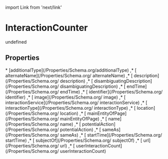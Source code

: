 import Link from 'next/link'
# InteractionCounter

undefined

## Properties

<Grid>
* [additionalType](/Properties/Schema.org/additionalType)
,* [ alternateName](/Properties/Schema.org/ alternateName)
,* [ description](/Properties/Schema.org/ description)
,* [ disambiguatingDescription](/Properties/Schema.org/ disambiguatingDescription)
,* [ endTime](/Properties/Schema.org/ endTime)
,* [ identifier](/Properties/Schema.org/ identifier)
,* [ image](/Properties/Schema.org/ image)
,* [ interactionService](/Properties/Schema.org/ interactionService)
,* [ interactionType](/Properties/Schema.org/ interactionType)
,* [ location](/Properties/Schema.org/ location)
,* [ mainEntityOfPage](/Properties/Schema.org/ mainEntityOfPage)
,* [ name](/Properties/Schema.org/ name)
,* [ potentialAction](/Properties/Schema.org/ potentialAction)
,* [ sameAs](/Properties/Schema.org/ sameAs)
,* [ startTime](/Properties/Schema.org/ startTime)
,* [ subjectOf](/Properties/Schema.org/ subjectOf)
,* [ url](/Properties/Schema.org/ url)
,* [ userInteractionCount](/Properties/Schema.org/ userInteractionCount)

</Grid>

